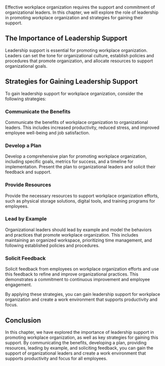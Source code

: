 
Effective workplace organization requires the support and commitment of organizational leaders. In this chapter, we will explore the role of leadership in promoting workplace organization and strategies for gaining their support.

The Importance of Leadership Support
------------------------------------

Leadership support is essential for promoting workplace organization. Leaders can set the tone for organizational culture, establish policies and procedures that promote organization, and allocate resources to support organizational goals.

Strategies for Gaining Leadership Support
-----------------------------------------

To gain leadership support for workplace organization, consider the following strategies:

### Communicate the Benefits

Communicate the benefits of workplace organization to organizational leaders. This includes increased productivity, reduced stress, and improved employee well-being and job satisfaction.

### Develop a Plan

Develop a comprehensive plan for promoting workplace organization, including specific goals, metrics for success, and a timeline for implementation. Present the plan to organizational leaders and solicit their feedback and support.

### Provide Resources

Provide the necessary resources to support workplace organization efforts, such as physical storage solutions, digital tools, and training programs for employees.

### Lead by Example

Organizational leaders should lead by example and model the behaviors and practices that promote workplace organization. This includes maintaining an organized workspace, prioritizing time management, and following established policies and procedures.

### Solicit Feedback

Solicit feedback from employees on workplace organization efforts and use this feedback to refine and improve organizational practices. This demonstrates a commitment to continuous improvement and employee engagement.

By applying these strategies, you can gain leadership support for workplace organization and create a work environment that supports productivity and focus.

Conclusion
----------

In this chapter, we have explored the importance of leadership support in promoting workplace organization, as well as key strategies for gaining this support. By communicating the benefits, developing a plan, providing resources, leading by example, and soliciting feedback, you can gain the support of organizational leaders and create a work environment that supports productivity and focus for all employees.
